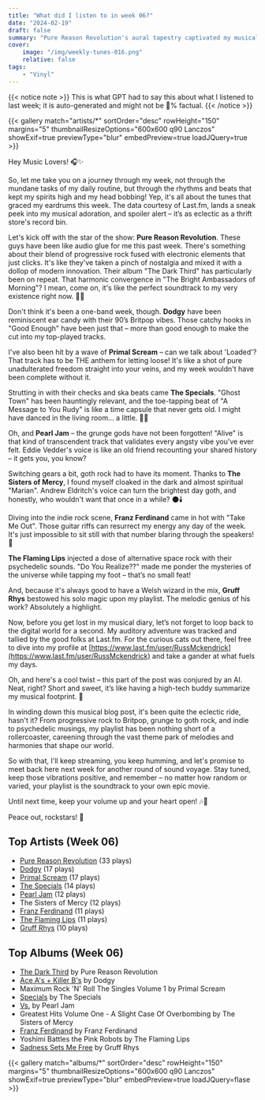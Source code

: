 ```yaml
---
title: "What did I listen to in week 06?"
date: "2024-02-19"
draft: false
summary: "Pure Reason Revolution's aural tapestry captivated my musical journey this week! "
cover:
    image: "/img/weekly-tunes-016.png"
    relative: false
tags:
    - "Vinyl"
---
```


{{< notice note >}}
This is what GPT had to say this about what I listened to last week; it is auto-generated and might not be 💯% factual.
{{< /notice >}}

{{< gallery match="artists/*" sortOrder="desc" rowHeight="150" margins="5" thumbnailResizeOptions="600x600 q90 Lanczos" showExif=true previewType="blur" embedPreview=true loadJQuery=true >}}

Hey Music Lovers! 🎧✨

So, let me take you on a journey through my week, not through the mundane tasks of my daily routine, but through the rhythms and beats that kept my spirits high and my head bobbing! Yep, it's all about the tunes that graced my eardrums this week. The data courtesy of Last.fm, lands a sneak peek into my musical adoration, and spoiler alert – it’s as eclectic as a thrift store's record bin.

Let's kick off with the star of the show: **Pure Reason Revolution**. These guys have been like audio glue for me this past week. There's something about their blend of progressive rock fused with electronic elements that just clicks. It's like they've taken a pinch of nostalgia and mixed it with a dollop of modern innovation. Their album "The Dark Third" has particularly been on repeat. That harmonic convergence in "The Bright Ambassadors of Morning"? I mean, come on, it's like the perfect soundtrack to my very existence right now. 🌌🤘

Don't think it's been a one-band week, though. **Dodgy** have been reminiscent ear candy with their 90’s Britpop vibes. Those catchy hooks in "Good Enough" have been just that – more than good enough to make the cut into my top-played tracks.

I've also been hit by a wave of **Primal Scream** – can we talk about 'Loaded'? That track has to be THE anthem for letting loose! It's like a shot of pure unadulterated freedom straight into your veins, and my week wouldn't have been complete without it.

Strutting in with their checks and ska beats came **The Specials**. "Ghost Town" has been hauntingly relevant, and the toe-tapping beat of "A Message to You Rudy" is like a time capsule that never gets old. I might have danced in the living room... a little. 💃🕺

Oh, and **Pearl Jam** – the grunge gods have not been forgotten! "Alive" is that kind of transcendent track that validates every angsty vibe you've ever felt. Eddie Vedder's voice is like an old friend recounting your shared history – it gets you, you know?

Switching gears a bit, goth rock had to have its moment. Thanks to **The Sisters of Mercy**, I found myself cloaked in the dark and almost spiritual "Marian". Andrew Eldritch's voice can turn the brightest day goth, and honestly, who wouldn't want that once in a while? 🌑🕯️

Diving into the indie rock scene, **Franz Ferdinand** came in hot with "Take Me Out". Those guitar riffs can resurrect my energy any day of the week. It's just impossible to sit still with that number blaring through the speakers! 🎸

**The Flaming Lips** injected a dose of alternative space rock with their psychedelic sounds. "Do You Realize??" made me ponder the mysteries of the universe while tapping my foot – that’s no small feat!

And, because it's always good to have a Welsh wizard in the mix, **Gruff Rhys** bestowed his solo magic upon my playlist. The melodic genius of his work? Absolutely a highlight.

Now, before you get lost in my musical diary, let’s not forget to loop back to the digital world for a second. My auditory adventure was tracked and tallied by the good folks at Last.fm. For the curious cats out there, feel free to dive into my profile at [https://www.last.fm/user/RussMckendrick](https://www.last.fm/user/RussMckendrick) and take a gander at what fuels my days.

Oh, and here's a cool twist – this part of the post was conjured by an AI. Neat, right? Short and sweet, it’s like having a high-tech buddy summarize my musical footprint. 🤖 

In winding down this musical blog post, it's been quite the eclectic ride, hasn't it? From progressive rock to Britpop, grunge to goth rock, and indie to psychedelic musings, my playlist has been nothing short of a rollercoaster, careening through the vast theme park of melodies and harmonies that shape our world.

So with that, I'll keep streaming, you keep humming, and let's promise to meet back here next week for another round of sound voyage. Stay tuned, keep those vibrations positive, and remember – no matter how random or varied, your playlist is the soundtrack to your own epic movie.

Until next time, keep your volume up and your heart open! 🎶💖

Peace out, rockstars! 🤟

## Top Artists (Week 06)

- [Pure Reason Revolution](https://www.mckendrick.rocks/artist/pure-reason-revolution/) (33 plays)
- [Dodgy](https://www.mckendrick.rocks/artist/dodgy/) (17 plays)
- [Primal Scream](https://www.mckendrick.rocks/artist/primal-scream/) (17 plays)
- [The Specials](https://www.mckendrick.rocks/artist/the-specials/) (14 plays)
- [Pearl Jam](https://www.mckendrick.rocks/artist/pearl-jam/) (12 plays)
- The Sisters of Mercy (12 plays)
- [Franz Ferdinand](https://www.mckendrick.rocks/artist/franz-ferdinand/) (11 plays)
- [The Flaming Lips](https://www.mckendrick.rocks/artist/the-flaming-lips/) (11 plays)
- [Gruff Rhys](https://www.mckendrick.rocks/artist/gruff-rhys/) (10 plays)


## Top Albums (Week 06)

- [The Dark Third](https://www.mckendrick.rocks/albums/the-dark-third-3050616/) by Pure Reason Revolution
- [Ace A's + Killer B's](https://www.mckendrick.rocks/albums/ace-a-s-killer-b-s-22218358/) by Dodgy
- Maximum Rock 'N' Roll The Singles Volume 1 by Primal Scream
- [Specials](https://www.mckendrick.rocks/albums/specials-5759349/) by The Specials
- [Vs.](https://www.mckendrick.rocks/albums/vs-8354355/) by Pearl Jam
- Greatest Hits Volume One - A Slight Case Of Overbombing by The Sisters of Mercy
- [Franz Ferdinand](https://www.mckendrick.rocks/albums/franz-ferdinand-29697511/) by Franz Ferdinand
- Yoshimi Battles the Pink Robots by The Flaming Lips
- [Sadness Sets Me Free](https://www.mckendrick.rocks/albums/sadness-sets-me-free-29584693/) by Gruff Rhys


{{< gallery match="albums/*" sortOrder="desc" rowHeight="150" margins="5" thumbnailResizeOptions="600x600 q90 Lanczos" showExif=true previewType="blur" embedPreview=true loadJQuery=flase >}}